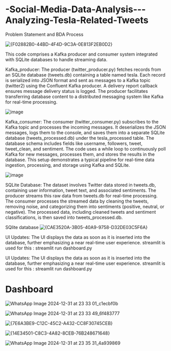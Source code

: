 
# -Social-Media-Data-Analysis---Analyzing-Tesla-Related-Tweets
Problem Statement and BDA Process



![{F02882B0-44BD-4F4D-9C3A-0E813F2EB0D2}](https://github.com/user-attachments/assets/75c49a2d-b5d6-4162-b10b-23d99dd82cf6)








This code comprises a Kafka producer and consumer system integrated with SQLite databases to handle streaming data.

Kafka_producer:
The producer (twitter_producer.py) fetches records from an SQLite database (tweets.db) containing a table named tesla. Each record is serialized into JSON format and sent as messages to a Kafka topic (twitter2) using the Confluent Kafka producer. A delivery report callback ensures message delivery status is logged. The producer facilitates transferring database content to a distributed messaging system like Kafka for real-time processing.

![image](https://github.com/user-attachments/assets/b9d25003-aa91-4aca-972c-b6387187dee2)

Kafka_consumer:
The consumer (twitter_consumer.py) subscribes to the Kafka topic and processes the incoming messages. It deserializes the JSON messages, logs them to the console, and saves them into a separate SQLite database (tweets_processed.db) under the tesla_processed table. The database schema includes fields like username, followers, tweet, tweet_clean, and sentiment. The code uses a while loop to continuously poll Kafka for new messages, processes them, and stores the results in the database. This setup demonstrates a typical pipeline for real-time data ingestion, processing, and storage using Kafka and SQLite.

![image](https://github.com/user-attachments/assets/ebbf47b6-dc5c-4ea0-9cc1-56ce4bcba419)


SQLite Database:
The dataset involves Twitter data stored in tweets.db, containing user information, tweet text, and associated sentiments. The producer streams this raw data from tweets.db for real-time processing. The consumer processes the streamed data by cleaning the tweets, removing noise, and categorizing them into sentiments (positive, neutral, or negative). The processed data, including cleaned tweets and sentiment classifications, is then saved into tweets_processed.db.

SQlite database
![{CAE3520A-3B05-40A9-9758-D32DE03C5F6A}](https://github.com/user-attachments/assets/b99f9bd7-090e-44f2-98ae-3b2576e7dcfa)

UI Updates:
The UI displays the data as soon as it is inserted into the database, further emphasizing a near real-time user experience. streamlit is used for this : streamlit run dashboard.py


UI Updates:
The UI displays the data as soon as it is inserted into the database, further emphasizing a near real-time user experience. streamlit is used for this : streamlit run dashboard.py


# Dashboard


![WhatsApp Image 2024-12-31 at 23 33 01_c1ecbf0b](https://github.com/user-attachments/assets/34e591bd-27e2-47d3-875b-495cdc9a47e3)

![WhatsApp Image 2024-12-31 at 23 33 49_6f483777](https://github.com/user-attachments/assets/3f973fe2-f2d9-4348-88e1-2e0b1dce74c9)

![{7E6A3BE9-C12C-45C2-A432-CC8F30745CEB}](https://github.com/user-attachments/assets/0758e0b7-097c-4641-9a48-439653cb2ec5)

![{14E34501-C8C3-4A82-8CEB-76B248671648}](https://github.com/user-attachments/assets/d4027267-76a0-4291-bbd9-522270977584)

![WhatsApp Image 2024-12-31 at 23 35 31_4a939869](https://github.com/user-attachments/assets/7b9aeaef-a951-4730-bd35-097343444649)





